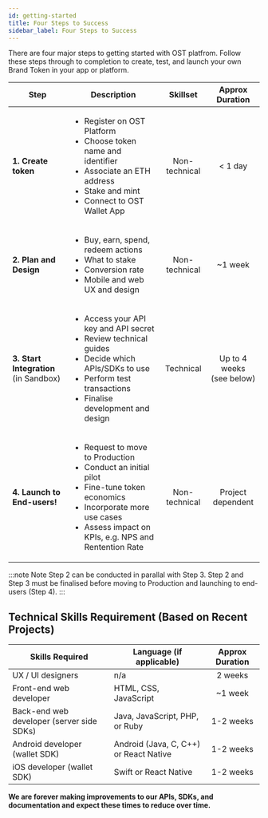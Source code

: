 ```yaml
---
id: getting-started
title: Four Steps to Success
sidebar_label: Four Steps to Success
---
```


There are four major steps to getting started with OST platfrom. Follow these steps through to completion to create, test, and launch your own Brand Token in your app or platform.

| Step | Description | Skillset | Approx Duration | 
| --- | --- | :---: | :---: |
| **1. Create token** | <ul><li>Register on OST Platform</li><li>Choose token name and identifier</li><li>Associate an ETH address</li><li>Stake and mint</li><li>Connect to OST Wallet App</li></ul> | Non-technical | < 1 day |
| **2. Plan and Design** | <ul><li>Buy, earn, spend, redeem actions</li><li>What to stake</li><li>Conversion rate</li><li>Mobile and web UX and design</li></ul> | Non-technical | ~1 week |
| **3. Start Integration** <br>(in Sandbox) | <ul><li>Access your API key and API secret</li><li>Review technical guides</li><li>Decide which APIs/SDKs to use</li><li>Perform test transactions</li><li>Finalise development and design</li></ul> | Technical | Up to 4 weeks <br>(see below) |
| **4. Launch to End-users!** | <ul><li>Request to move to Production</li><li>Conduct an initial pilot</li><li>Fine-tune token economics</li><li>Incorporate more use cases</li><li>Assess impact on KPIs, e.g. NPS and Rentention Rate</li></ul> | Non-technical | Project dependent | 

:::note Note
Step 2 can be conducted in parallal with Step 3. Step 2 and Step 3 must be finalised before moving to Production and launching to end-users (Step 4).
:::

## Technical Skills Requirement (Based on Recent Projects)
| Skills Required | Language (if applicable) | Approx Duration |
|---|---|:---:|
| UX / UI designers | n/a | 2 weeks |
| Front-end web developer | HTML, CSS, JavaScript | ~1 week |
| Back-end web developer (server side SDKs) | Java, JavaScript, PHP, or Ruby | 1-2 weeks |
| Android developer (wallet SDK) | Android (Java, C, C++) or React Native | 1-2 weeks |
| iOS developer (wallet SDK) | Swift or React Native | 1-2 weeks |

**We are forever making improvements to our APIs, SDKs, and documentation and expect these times to reduce over time.**